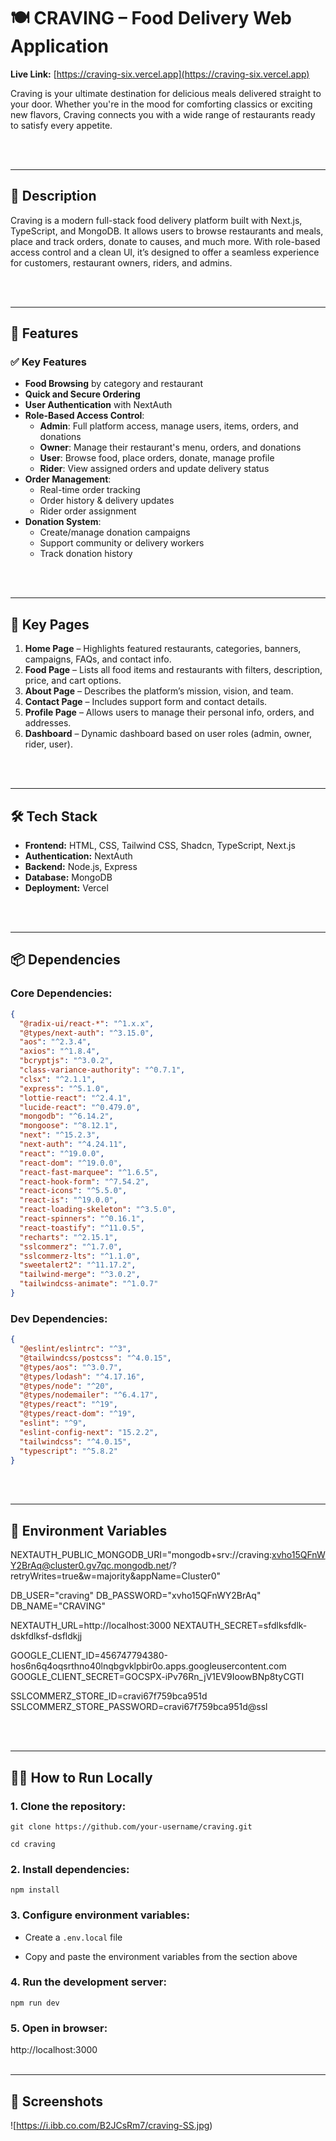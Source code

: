 # 🍽️ CRAVING – Food Delivery Web Application

**Live Link:** [https://craving-six.vercel.app](https://craving-six.vercel.app)

Craving is your ultimate destination for delicious meals delivered straight to your door. Whether you're in the mood for comforting classics or exciting new flavors, Craving connects you with a wide range of restaurants ready to satisfy every appetite.

<br>
<br>

---

## 📝 Description

Craving is a modern full-stack food delivery platform built with Next.js, TypeScript, and MongoDB. It allows users to browse restaurants and meals, place and track orders, donate to causes, and much more. With role-based access control and a clean UI, it’s designed to offer a seamless experience for customers, restaurant owners, riders, and admins.

<br>
<br>

---

## 🚀 Features

### ✅ Key Features
- **Food Browsing** by category and restaurant
- **Quick and Secure Ordering**
- **User Authentication** with NextAuth
- **Role-Based Access Control**:
  - **Admin**: Full platform access, manage users, items, orders, and donations
  - **Owner**: Manage their restaurant's menu, orders, and donations
  - **User**: Browse food, place orders, donate, manage profile
  - **Rider**: View assigned orders and update delivery status
- **Order Management**:
  - Real-time order tracking
  - Order history & delivery updates
  - Rider order assignment
- **Donation System**:
  - Create/manage donation campaigns
  - Support community or delivery workers
  - Track donation history

<br>
<br>

---

## 📑 Key Pages

1. **Home Page** – Highlights featured restaurants, categories, banners, campaigns, FAQs, and contact info.
2. **Food Page** – Lists all food items and restaurants with filters, description, price, and cart options.
3. **About Page** – Describes the platform’s mission, vision, and team.
4. **Contact Page** – Includes support form and contact details.
5. **Profile Page** – Allows users to manage their personal info, orders, and addresses.
6. **Dashboard** – Dynamic dashboard based on user roles (admin, owner, rider, user).

<br>
<br>

---

## 🛠️ Tech Stack

- **Frontend:** HTML, CSS, Tailwind CSS, Shadcn, TypeScript, Next.js
- **Authentication:** NextAuth
- **Backend:** Node.js, Express
- **Database:** MongoDB
- **Deployment:** Vercel


<br>
<br>

---

## 📦 Dependencies


### Core Dependencies:
```json
{
  "@radix-ui/react-*": "^1.x.x",
  "@types/next-auth": "^3.15.0",
  "aos": "^2.3.4",
  "axios": "^1.8.4",
  "bcryptjs": "^3.0.2",
  "class-variance-authority": "^0.7.1",
  "clsx": "^2.1.1",
  "express": "^5.1.0",
  "lottie-react": "^2.4.1",
  "lucide-react": "^0.479.0",
  "mongodb": "^6.14.2",
  "mongoose": "^8.12.1",
  "next": "^15.2.3",
  "next-auth": "^4.24.11",
  "react": "^19.0.0",
  "react-dom": "^19.0.0",
  "react-fast-marquee": "^1.6.5",
  "react-hook-form": "^7.54.2",
  "react-icons": "^5.5.0",
  "react-is": "^19.0.0",
  "react-loading-skeleton": "^3.5.0",
  "react-spinners": "^0.16.1",
  "react-toastify": "^11.0.5",
  "recharts": "^2.15.1",
  "sslcommerz": "^1.7.0",
  "sslcommerz-lts": "^1.1.0",
  "sweetalert2": "^11.17.2",
  "tailwind-merge": "^3.0.2",
  "tailwindcss-animate": "^1.0.7"
}
```

### Dev Dependencies:
```json
{
  "@eslint/eslintrc": "^3",
  "@tailwindcss/postcss": "^4.0.15",
  "@types/aos": "^3.0.7",
  "@types/lodash": "^4.17.16",
  "@types/node": "^20",
  "@types/nodemailer": "^6.4.17",
  "@types/react": "^19",
  "@types/react-dom": "^19",
  "eslint": "^9",
  "eslint-config-next": "15.2.2",
  "tailwindcss": "^4.0.15",
  "typescript": "^5.8.2"
}
```
<br>
<br>

---

## 🔐 Environment Variables
NEXTAUTH_PUBLIC_MONGODB_URI="mongodb+srv://craving:xvho15QFnWY2BrAq@cluster0.gv7qc.mongodb.net/?retryWrites=true&w=majority&appName=Cluster0"

DB_USER="craving"
DB_PASSWORD="xvho15QFnWY2BrAq"
DB_NAME="CRAVING"

NEXTAUTH_URL=http://localhost:3000
NEXTAUTH_SECRET=sfdlksfdlk-dskfdlksf-dsfldkjj

GOOGLE_CLIENT_ID=456747794380-hos6n6q4oqsrthno40lnqbgvklpbir0o.apps.googleusercontent.com
GOOGLE_CLIENT_SECRET=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

SSLCOMMERZ_STORE_ID=cravi67f759bca951d
SSLCOMMERZ_STORE_PASSWORD=cravi67f759bca951d@ssl

<br>
<br>

---

## 🧑‍💻 How to Run Locally
### 1. Clone the repository:
`git clone https://github.com/your-username/craving.git`

`cd craving`

### 2. Install dependencies:
`npm install`
### 3. Configure environment variables:
- Create a `.env.local` file

- Copy and paste the environment variables from the section above
### 4. Run the development server:
`npm run dev`
### 5. Open in browser:
http://localhost:3000
<br>
<br>

---
## 📸 Screenshots

![https://i.ibb.co.com/B2JCsRm7/craving-SS.jpg)



